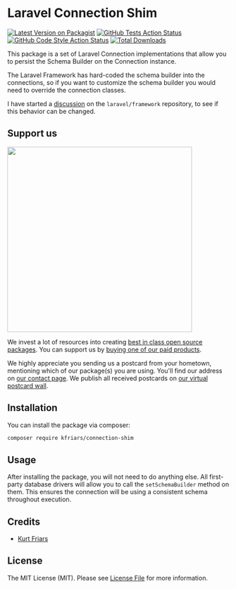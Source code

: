 # Laravel Connection Shim

[![Latest Version on Packagist](https://img.shields.io/packagist/v/kfriars/connection-shim.svg?style=flat-square)](https://packagist.org/packages/kfriars/connection-shim)
[![GitHub Tests Action Status](https://img.shields.io/github/actions/workflow/status/kfriars/connection-shim/run-tests.yml?branch=main&label=tests&style=flat-square)](https://github.com/kfriars/connection-shim/actions?query=workflow%3Arun-tests+branch%3Amain)
[![GitHub Code Style Action Status](https://img.shields.io/github/actions/workflow/status/kfriars/connection-shim/fix-php-code-style-issues.yml?branch=main&label=code%20style&style=flat-square)](https://github.com/kfriars/connection-shim/actions?query=workflow%3A"Fix+PHP+code+style+issues"+branch%3Amain)
[![Total Downloads](https://img.shields.io/packagist/dt/kfriars/connection-shim.svg?style=flat-square)](https://packagist.org/packages/kfriars/connection-shim)

This package is a set of Laravel Connection implementations that allow you to persist the Schema Builder on the Connection instance.

The Laravel Framework has hard-coded the schema builder into the connections, so if you want to customize the schema builder you would need to override the connection classes.

I have started a [discussion](https://github.com/laravel/framework/discussions/54551) on the `laravel/framework` repository, to see if this behavior can be changed.

## Support us

[<img src="https://github-ads.s3.eu-central-1.amazonaws.com/connection-shim.jpg?t=1" width="419px" />](https://spatie.be/github-ad-click/connection-shim)

We invest a lot of resources into creating [best in class open source packages](https://spatie.be/open-source). You can support us by [buying one of our paid products](https://spatie.be/open-source/support-us).

We highly appreciate you sending us a postcard from your hometown, mentioning which of our package(s) you are using. You'll find our address on [our contact page](https://spatie.be/about-us). We publish all received postcards on [our virtual postcard wall](https://spatie.be/open-source/postcards).

## Installation

You can install the package via composer:

```bash
composer require kfriars/connection-shim
```

## Usage

After installing the package, you will not need to do anything else. All first-party database drivers will allow you to call the `setSchemaBuilder` method on them. This ensures the connection will be using a consistent schema throughout execution.

## Credits

- [Kurt Friars](https://github.com/kfriars)

## License

The MIT License (MIT). Please see [License File](LICENSE.md) for more information.
